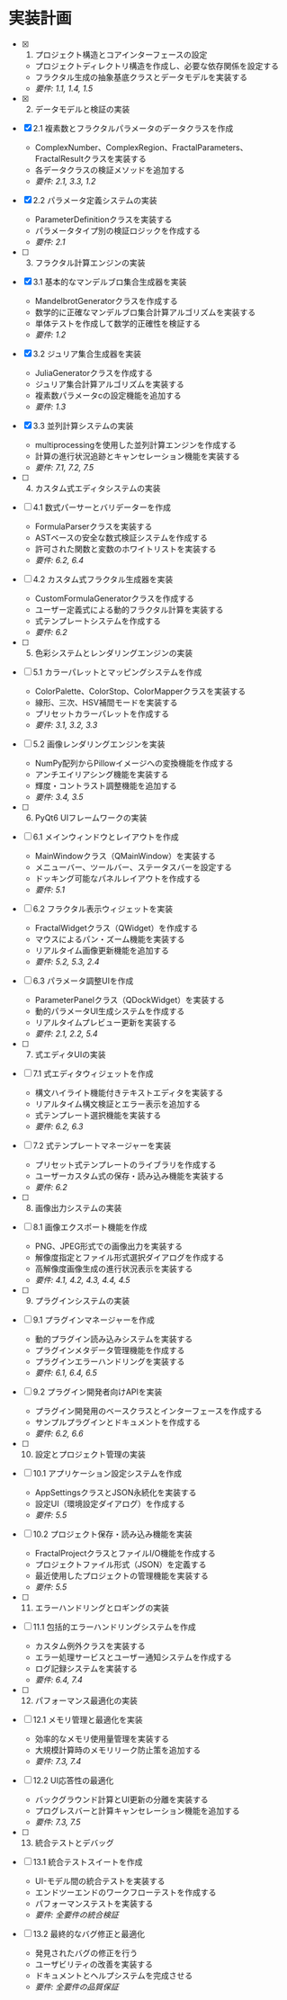 # 実装計画

- [x] 1. プロジェクト構造とコアインターフェースの設定
  - プロジェクトディレクトリ構造を作成し、必要な依存関係を設定する
  - フラクタル生成の抽象基底クラスとデータモデルを実装する
  - _要件: 1.1, 1.4, 1.5_

- [x] 2. データモデルと検証の実装

- [x] 2.1 複素数とフラクタルパラメータのデータクラスを作成
  - ComplexNumber、ComplexRegion、FractalParameters、FractalResultクラスを実装する
  - 各データクラスの検証メソッドを追加する
  - _要件: 2.1, 3.3, 1.2_

- [x] 2.2 パラメータ定義システムの実装
  - ParameterDefinitionクラスを実装する
  - パラメータタイプ別の検証ロジックを作成する
  - _要件: 2.1_

- [ ] 3. フラクタル計算エンジンの実装

- [x] 3.1 基本的なマンデルブロ集合生成器を実装
  - MandelbrotGeneratorクラスを作成する
  - 数学的に正確なマンデルブロ集合計算アルゴリズムを実装する
  - 単体テストを作成して数学的正確性を検証する
  - _要件: 1.2_

- [x] 3.2 ジュリア集合生成器を実装
  - JuliaGeneratorクラスを作成する
  - ジュリア集合計算アルゴリズムを実装する
  - 複素数パラメータcの設定機能を追加する
  - _要件: 1.3_

- [x] 3.3 並列計算システムの実装
  - multiprocessingを使用した並列計算エンジンを作成する
  - 計算の進行状況追跡とキャンセレーション機能を実装する
  - _要件: 7.1, 7.2, 7.5_

- [ ] 4. カスタム式エディタシステムの実装
- [ ] 4.1 数式パーサーとバリデーターを作成
  - FormulaParserクラスを実装する
  - ASTベースの安全な数式検証システムを作成する
  - 許可された関数と変数のホワイトリストを実装する
  - _要件: 6.2, 6.4_

- [ ] 4.2 カスタム式フラクタル生成器を実装
  - CustomFormulaGeneratorクラスを作成する
  - ユーザー定義式による動的フラクタル計算を実装する
  - 式テンプレートシステムを作成する
  - _要件: 6.2_

- [ ] 5. 色彩システムとレンダリングエンジンの実装
- [ ] 5.1 カラーパレットとマッピングシステムを作成
  - ColorPalette、ColorStop、ColorMapperクラスを実装する
  - 線形、三次、HSV補間モードを実装する
  - プリセットカラーパレットを作成する
  - _要件: 3.1, 3.2, 3.3_

- [ ] 5.2 画像レンダリングエンジンを実装
  - NumPy配列からPillowイメージへの変換機能を作成する
  - アンチエイリアシング機能を実装する
  - 輝度・コントラスト調整機能を追加する
  - _要件: 3.4, 3.5_

- [ ] 6. PyQt6 UIフレームワークの実装
- [ ] 6.1 メインウィンドウとレイアウトを作成
  - MainWindowクラス（QMainWindow）を実装する
  - メニューバー、ツールバー、ステータスバーを設定する
  - ドッキング可能なパネルレイアウトを作成する
  - _要件: 5.1_

- [ ] 6.2 フラクタル表示ウィジェットを実装
  - FractalWidgetクラス（QWidget）を作成する
  - マウスによるパン・ズーム機能を実装する
  - リアルタイム画像更新機能を追加する
  - _要件: 5.2, 5.3, 2.4_

- [ ] 6.3 パラメータ調整UIを作成
  - ParameterPanelクラス（QDockWidget）を実装する
  - 動的パラメータUI生成システムを作成する
  - リアルタイムプレビュー更新を実装する
  - _要件: 2.1, 2.2, 5.4_

- [ ] 7. 式エディタUIの実装
- [ ] 7.1 式エディタウィジェットを作成
  - 構文ハイライト機能付きテキストエディタを実装する
  - リアルタイム構文検証とエラー表示を追加する
  - 式テンプレート選択機能を実装する
  - _要件: 6.2, 6.3_

- [ ] 7.2 式テンプレートマネージャーを実装
  - プリセット式テンプレートのライブラリを作成する
  - ユーザーカスタム式の保存・読み込み機能を実装する
  - _要件: 6.2_

- [ ] 8. 画像出力システムの実装
- [ ] 8.1 画像エクスポート機能を作成
  - PNG、JPEG形式での画像出力を実装する
  - 解像度指定とファイル形式選択ダイアログを作成する
  - 高解像度画像生成の進行状況表示を実装する
  - _要件: 4.1, 4.2, 4.3, 4.4, 4.5_

- [ ] 9. プラグインシステムの実装
- [ ] 9.1 プラグインマネージャーを作成
  - 動的プラグイン読み込みシステムを実装する
  - プラグインメタデータ管理機能を作成する
  - プラグインエラーハンドリングを実装する
  - _要件: 6.1, 6.4, 6.5_

- [ ] 9.2 プラグイン開発者向けAPIを実装
  - プラグイン開発用のベースクラスとインターフェースを作成する
  - サンプルプラグインとドキュメントを作成する
  - _要件: 6.2, 6.6_

- [ ] 10. 設定とプロジェクト管理の実装
- [ ] 10.1 アプリケーション設定システムを作成
  - AppSettingsクラスとJSON永続化を実装する
  - 設定UI（環境設定ダイアログ）を作成する
  - _要件: 5.5_

- [ ] 10.2 プロジェクト保存・読み込み機能を実装
  - FractalProjectクラスとファイルI/O機能を作成する
  - プロジェクトファイル形式（JSON）を定義する
  - 最近使用したプロジェクトの管理機能を実装する
  - _要件: 5.5_

- [ ] 11. エラーハンドリングとロギングの実装
- [ ] 11.1 包括的エラーハンドリングシステムを作成
  - カスタム例外クラスを実装する
  - エラー処理サービスとユーザー通知システムを作成する
  - ログ記録システムを実装する
  - _要件: 6.4, 7.4_

- [ ] 12. パフォーマンス最適化の実装
- [ ] 12.1 メモリ管理と最適化を実装
  - 効率的なメモリ使用量管理を実装する
  - 大規模計算時のメモリリーク防止策を追加する
  - _要件: 7.3, 7.4_

- [ ] 12.2 UI応答性の最適化
  - バックグラウンド計算とUI更新の分離を実装する
  - プログレスバーと計算キャンセレーション機能を追加する
  - _要件: 7.3, 7.5_

- [ ] 13. 統合テストとデバッグ
- [ ] 13.1 統合テストスイートを作成
  - UI-モデル間の統合テストを実装する
  - エンドツーエンドのワークフローテストを作成する
  - パフォーマンステストを実装する
  - _要件: 全要件の統合検証_

- [ ] 13.2 最終的なバグ修正と最適化
  - 発見されたバグの修正を行う
  - ユーザビリティの改善を実装する
  - ドキュメントとヘルプシステムを完成させる
  - _要件: 全要件の品質保証_